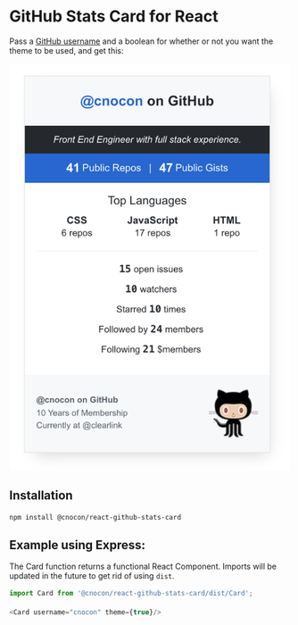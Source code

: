 # GitHub Stats Card for React

Pass a [GitHub username](https://docs.github.com/en/free-pro-team@latest/github/setting-up-and-managing-your-github-user-account/remembering-your-github-username-or-email) and a boolean for whether or not you want the theme to be used, and get this:

![Widget Screenshot](react-github-stat-card-screenshot.png)

## Installation

```bash
npm install @cnocon/react-github-stats-card
```

## Example using Express:

The Card function returns a functional React Component. Imports will be updated in the future to get rid of using `dist`.

```js
import Card from '@cnocon/react-github-stats-card/dist/Card';

<Card username="cnocon" theme={true}/>
```
